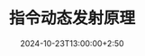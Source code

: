 ---
type: lecture
date: 2024-10-23T13:00:00+2:50
title: 指令动态发射原理
tldr: "介绍乱序执行指令动态发射原理，以MIPS R10K为例"
hide_from_announcments: true
# thumbnail:
# links:
---